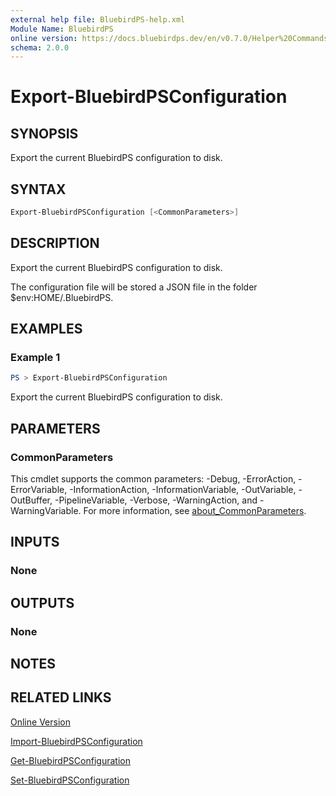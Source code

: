 ```yaml
---
external help file: BluebirdPS-help.xml
Module Name: BluebirdPS
online version: https://docs.bluebirdps.dev/en/v0.7.0/Helper%20Commands/Export-BluebirdPSConfiguration
schema: 2.0.0
---
```


# Export-BluebirdPSConfiguration

## SYNOPSIS

Export the current BluebirdPS configuration to disk.

## SYNTAX

```powershell
Export-BluebirdPSConfiguration [<CommonParameters>]
```

## DESCRIPTION

Export the current BluebirdPS configuration to disk.

The configuration file will be stored a JSON file in the folder $env:HOME/.BluebirdPS.

## EXAMPLES

### Example 1

```powershell
PS > Export-BluebirdPSConfiguration
```

Export the current BluebirdPS configuration to disk.

## PARAMETERS

### CommonParameters

This cmdlet supports the common parameters: -Debug, -ErrorAction, -ErrorVariable, -InformationAction, -InformationVariable, -OutVariable, -OutBuffer, -PipelineVariable, -Verbose, -WarningAction, and -WarningVariable. For more information, see [about_CommonParameters](http://go.microsoft.com/fwlink/?LinkID=113216).

## INPUTS

### None

## OUTPUTS

### None

## NOTES

## RELATED LINKS

[Online Version](https://docs.bluebirdps.dev/en/v0.7.0/Helper%20Commands/Export-BluebirdPSConfiguration)

[Import-BluebirdPSConfiguration](https://docs.bluebirdps.dev/en/v0.7.0/Helper%20Commands/Import-BluebirdPSConfiguration)

[Get-BluebirdPSConfiguration](https://docs.bluebirdps.dev/en/v0.7.0/Helper%20Commands/Get-BluebirdPSConfiguration)

[Set-BluebirdPSConfiguration](https://docs.bluebirdps.dev/en/v0.7.0/Helper%20Commands/Set-BluebirdPSConfiguration)
